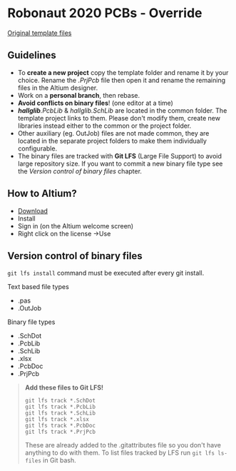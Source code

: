# Robonaut 2020 PCBs - Override

[Original template files](https://github.com/bmeaut/RobonAUT-AltiumTemplate)

## Guidelines
* To **create a new project** copy the template folder and rename it by your choice. Rename the *.PrjPcb* file then open it and rename the remaining files in the Altium designer.
* Work on a **personal branch**, then rebase.
* **Avoid conflicts on binary files**! (one editor at a time)
* _**hallglib**.PcbLib_ & _hallglib.SchLib_ are located in the common folder. The template project links to them. Please don't modify them, create new libraries instead either to the common or the project folder.
* Other auxiliary (eg. OutJob) files are not made common, they are located in the separate project folders to make them individually configurable.
* The binary files are tracked with **Git LFS** (Large File Support) to avoid large repository size. If you want to commit a new binary file type see the *Version control of binary files* chapter.

## How to Altium?
* [Download](https://www.altium.com/products/downloads)
* Install
* Sign in (on the Altium welcome screen)
* Right click on the license ->Use

## Version control of binary files

`git lfs install` command must be executed after every git install.

Text based file types
* .pas
* .OutJob

Binary file types
* .SchDot
* .PcbLib
* .SchLib
* .xlsx
* .PcbDoc
* .PrjPcb

> **Add these files to Git LFS!**
> ```
> git lfs track *.SchDot
> git lfs track *.PcbLib
> git lfs track *.SchLib
> git lfs track *.xlsx
> git lfs track *.PcbDoc
> git lfs track *.PrjPcb
> ```
> These are already added to the .gitattributes file so you don't have anything to do with them.
> To list files tracked by LFS run `git lfs ls-files` in Git bash.
